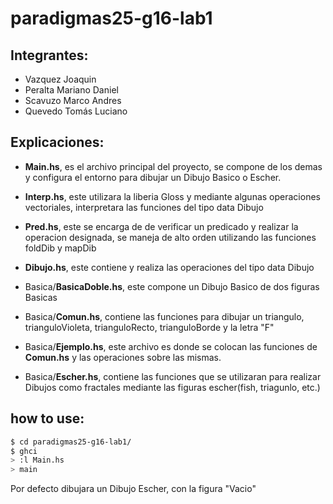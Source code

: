 # paradigmas25-g16-lab1

## Integrantes:
- Vazquez Joaquin
- Peralta Mariano Daniel
- Scavuzo Marco Andres
- Quevedo Tomás Luciano

## Explicaciones:
- <strong>Main.hs</strong>, es el archivo principal del proyecto, se compone de los demas y configura el entorno para dibujar un Dibujo Basico o Escher.

- <strong>Interp.hs</strong>, este utilizara la liberia Gloss y mediante algunas operaciones vectoriales, interpretara las funciones del tipo data Dibujo

- <strong>Pred.hs</strong>, este se encarga de de verificar un predicado y realizar la operacion designada, se maneja de alto orden utilizando las funciones foldDib y mapDib

- <strong>Dibujo.hs</strong>, este contiene y realiza las operaciones del tipo data Dibujo

- Basica/<strong>BasicaDoble.hs</strong>, este compone un Dibujo Basico de dos figuras Basicas

- Basica/<strong>Comun.hs</strong>, contiene las funciones para dibujar un triangulo, trianguloVioleta, trianguloRecto, trianguloBorde y la letra "F"

- Basica/<strong>Ejemplo.hs</strong>, este archivo es donde se colocan las funciones de <strong>Comun.hs</strong> y las operaciones sobre las mismas.

- Basica/<strong>Escher.hs</strong>, contiene las funciones que se utilizaran para realizar Dibujos como fractales mediante las figuras escher(fish, triagunlo, etc.)

## how to use:
```bash
$ cd paradigmas25-g16-lab1/
$ ghci
> :l Main.hs
> main
```

Por defecto dibujara un Dibujo Escher, con la figura "Vacio"